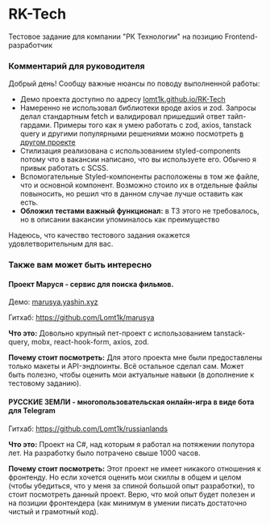 # RK-Tech
Тестовое задание для компании "РК Технологии" на позицию Frontend-разработчик

### Комментарий для руководителя
Добрый день! Сообщу важные нюансы по поводу выполненной работы:
- Демо проекта доступно по адресу [lomt1k.github.io/RK-Tech](https://lomt1k.github.io/RK-Tech)
- Намеренно не использовал библиотеки вроде axios и zod. Запросы делал стандартным fetch и валидировал пришедший ответ тайп-гардами. Примеры того как я умею работать с zod, axios, tanstack query и другими популярными решениями можно посмотреть [в другом проекте](https://github.com/Lomt1k/marusya)
- Стилизация реализована с использованием styled-components потому что в вакансии написано, что вы используете его. Обычно я привык работать с SCSS.
- Вспомогательные Styled-компоненты расположены в том же файле, что и основной компонент. Возможно стоило их в отдельные файлы повыносить, но решил что в данном случае лучше оставить как есть.
- **Обложил тестами важный функционал:** в ТЗ этого не требовалось, но в описании вакансии упоминалось как преимущество

Надеюсь, что качество тестового задания окажется удовлетворительным для вас.

### Также вам может быть интересно

#### Проект Маруся - сервис для поиска фильмов.
Демо: [marusya.yashin.xyz](https://marusya.yashin.xyz/)

Гитхаб: https://github.com/Lomt1k/marusya

**Что это:** Довольно крупный пет-проект с использованием tanstack-query, mobx, react-hook-form, axios, zod. 

**Почему стоит посмотреть:** Для этого проекта мне были предоставлены только макеты и API-эндпоинты. Всё остальное сделал сам. Может быть полезно, чтобы оценить мои актуальные навыки (в дополнение к тестовому заданию).

#### РУССКИЕ ЗЕМЛИ - многопользовательская онлайн-игра в виде бота для Telegram

Гитхаб: https://github.com/Lomt1k/russianlands

**Что это:** Проект на C#, над которым я работал на потяжении полутора лет. На разработку было потрачено свыше 1000 часов.

**Почему стоит посмотреть:** Этот проект не имеет никакого отношения к фронтенду. Но если хочется оценить мои скиллы в общем и целом (чтобы убедиться, что у меня за спиной большой опыт разработки), то стоит посмотреть данный проект. Верю, что мой опыт будет полезен и на позиции фронтендера (как минимум в умении писать достаточно чистый и грамотный код).
